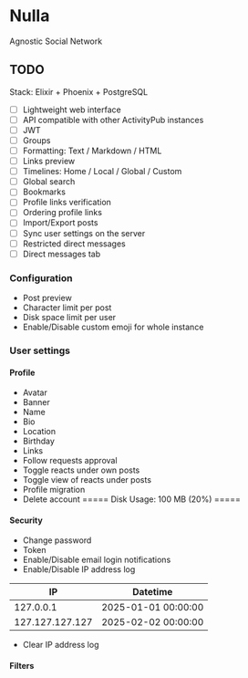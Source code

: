 # Nulla

Agnostic Social Network

## TODO

Stack: Elixir + Phoenix + PostgreSQL

- [ ] Lightweight web interface
- [ ] API compatible with other ActivityPub instances
- [ ] JWT
- [ ] Groups
- [ ] Formatting: Text / Markdown / HTML
- [ ] Links preview
- [ ] Timelines: Home / Local / Global / Custom
- [ ] Global search
- [ ] Bookmarks
- [ ] Profile links verification
- [ ] Ordering profile links
- [ ] Import/Export posts
- [ ] Sync user settings on the server
- [ ] Restricted direct messages
- [ ] Direct messages tab

### Configuration

* Post preview
* Character limit per post
* Disk space limit per user
* Enable/Disable custom emoji for whole instance

### User settings

#### Profile

* Avatar
* Banner
* Name
* Bio
* Location
* Birthday
* Links
* Follow requests approval
* Toggle reacts under own posts
* Toggle view of reacts under posts
* Profile migration
* Delete account
===== Disk Usage: 100 MB (20%) =====

#### Security

* Change password
* Token
* Enable/Disable email login notifications
* Enable/Disable IP address log

| IP              | Datetime            |
| ----------------|---------------------|
| 127.0.0.1       | 2025-01-01 00:00:00 |
| 127.127.127.127 | 2025-02-02 00:00:00 |

* Clear IP address log

#### Filters

